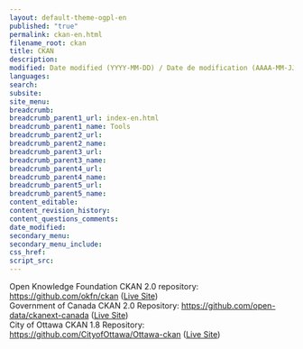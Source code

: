 ```yaml
---
layout: default-theme-ogpl-en
published: "true"
permalink: ckan-en.html
filename_root: ckan
title: CKAN
description:
modified: Date modified (YYYY-MM-DD) / Date de modification (AAAA-MM-JJ)
languages:
search:
subsite:
site_menu:
breadcrumb:
breadcrumb_parent1_url: index-en.html
breadcrumb_parent1_name: Tools
breadcrumb_parent2_url:
breadcrumb_parent2_name:
breadcrumb_parent3_url:
breadcrumb_parent3_name:
breadcrumb_parent4_url:
breadcrumb_parent4_name:
breadcrumb_parent5_url:
breadcrumb_parent5_name:
content_editable:
content_revision_history:
content_questions_comments:
date_modified:
secondary_menu:
secondary_menu_include:
css_href:
script_src:
---
```


Open Knowledge Foundation CKAN 2.0 repository: https://github.com/okfn/ckan (<a href="http://demo.ckan.org/">Live Site</a>)<br>
Government of Canada CKAN 2.0 Repository: https://github.com/open-data/ckanext-canada (<a href="http://data.gc.ca/">Live Site</a>)<br>
City of Ottawa CKAN 1.8 Repository: https://github.com/CityofOttawa/Ottawa-ckan (<a href="http://ottawa.ca/en/open-data-ottawa">Live Site</a>)<br>

